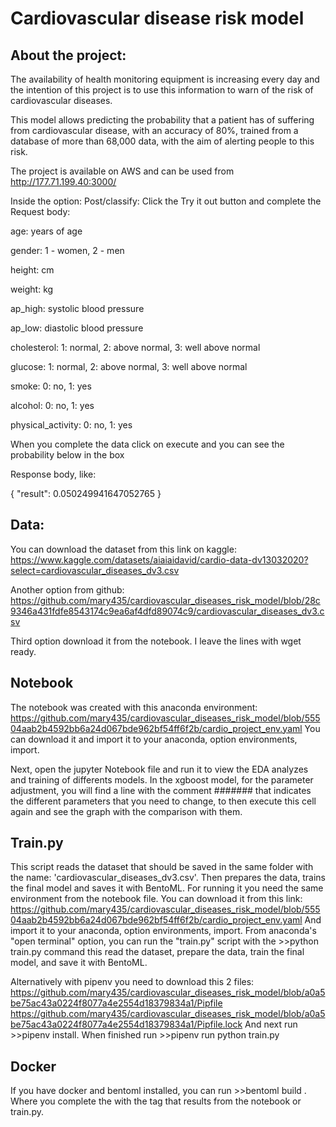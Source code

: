 # Cardiovascular disease risk model

## About the project:
The availability of health monitoring equipment is increasing every day and the intention of this project 
is to use this information to warn of the risk of cardiovascular diseases.

This model allows predicting the probability that a patient has of suffering from cardiovascular disease,
with an accuracy of 80%, trained from a database of more than 68,000 data, with the aim of alerting people to this risk.

The project is available on AWS and can be used from http://177.71.199.40:3000/

Inside the option: Post/classify: Click the Try it out button and complete the Request body:

age: years of age

gender: 1 - women, 2 - men

height: cm

weight: kg

ap_high: systolic blood pressure

ap_low: diastolic blood pressure

cholesterol: 1: normal, 2: above normal, 3: well above normal

glucose: 1: normal, 2: above normal, 3: well above normal

smoke: 0: no, 1: yes

alcohol: 0: no, 1: yes

physical_activity: 0: no, 1: yes


When you complete the data click on execute and you can see the probability below in the box

Response body, like:

{
  "result": 0.050249941647052765
}


## Data: 
You can download the dataset from this link on kaggle: 
https://www.kaggle.com/datasets/aiaiaidavid/cardio-data-dv13032020?select=cardiovascular_diseases_dv3.csv

Another option from github:  
https://github.com/mary435/cardiovascular_diseases_risk_model/blob/28c9346a431fdfe8543174c9ea6af4dfd89074c9/cardiovascular_diseases_dv3.csv

Third option download it from the notebook. I leave the lines with wget ready.

## Notebook
The notebook was created with this anaconda environment: 
https://github.com/mary435/cardiovascular_diseases_risk_model/blob/55504aab2b4592bb6a24d067bde962bf54ff6f2b/cardio_project_env.yaml
You can download it and import it to your anaconda, option environments, import.

Next, open the jupyter Notebook file and run it to view the EDA analyzes and training of differents models.
In the xgboost model, for the parameter adjustment, you will find a line with the comment ####### that indicates 
the different parameters that you need to change, to then execute this cell again and see the graph with the comparison with them.

## Train.py
This script reads the dataset that should be saved in the same folder with the name: 'cardiovascular_diseases_dv3.csv'. 
Then prepares the data, trains the final model and saves it with BentoML.
For running it you need the same environment from the notebook file. You can download it from this link: https://github.com/mary435/cardiovascular_diseases_risk_model/blob/55504aab2b4592bb6a24d067bde962bf54ff6f2b/cardio_project_env.yaml
And import it to your anaconda, option environments, import.
From anaconda's "open terminal" option, you can run the "train.py" script with the >>python train.py command this read the dataset,
prepare the data, train the final model, and save it with BentoML.

Alternatively with pipenv you need to download this 2 files: 
https://github.com/mary435/cardiovascular_diseases_risk_model/blob/a0a5be75ac43a0224f8077a4e2554d18379834a1/Pipfile
https://github.com/mary435/cardiovascular_diseases_risk_model/blob/a0a5be75ac43a0224f8077a4e2554d18379834a1/Pipfile.lock
And next run >>pipenv install. When finished run >>pipenv run python train.py

## Docker 
If you have docker and bentoml installed, you can run >>bentoml build <tag>. 
Where you complete the <tag> with the tag that results from the notebook or train.py. 

  
  
